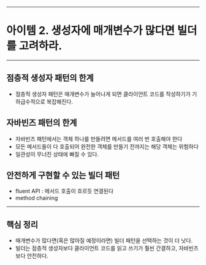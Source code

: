 
---
# 아이템 2. 생성자에 매개변수가 많다면 빌더를 고려하라.

---
## 점층적 생성자 패턴의 한계
- 점층적 생성자 패턴은 매개변수가 늘어나게 되면 클라이언트 코드를 작성하기가 기하급수적으로 복잡해진다.

## 자바빈즈 패턴의 한계
- 자바빈즈 패턴에서는 객체 하나를 만들려면 메서드를 여러 번 호출해야 한다
- 모든 메서드들이 다 호출되어 완전한 객체를 만들기 전까지는 해당 객체는 위험하다
- 일관성이 무너진 상태에 빠질 수 있다.

## 안전하게 구현할 수 있는 빌더 패턴
- fluent API : 메서드 호출이 흐르듯 연결된다
- method chaining

---
## 핵심 정리
- 매개변수가 많다면(혹은 많아질 예정이라면) 빌더 패턴을 선택하는 것이 더 낫다.
- 빌더는 점층적 생성자보다 클라이언트 코드를 읽고 쓰기가 훨씬 간결하고, 자바빈즈보다 안전하다.

